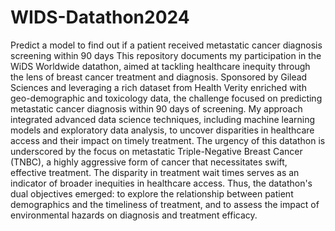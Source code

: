 # WIDS-Datathon2024
Predict a model to find out if a patient received metastatic cancer diagnosis screening within 90 days
This repository documents my participation in the WiDS Worldwide datathon, aimed at tackling healthcare inequity through the lens of breast cancer treatment and diagnosis. Sponsored by Gilead Sciences and leveraging a rich dataset from Health Verity enriched with geo-demographic and toxicology data, the challenge focused on predicting metastatic cancer diagnosis within 90 days of screening. My approach integrated advanced data science techniques, including machine learning models and exploratory data analysis, to uncover disparities in healthcare access and their impact on timely treatment. The urgency of this datathon is underscored by the focus on metastatic Triple-Negative Breast Cancer (TNBC), a highly aggressive form of cancer that necessitates swift, effective treatment. The disparity in treatment wait times serves as an indicator of broader inequities in healthcare access. Thus, the datathon's dual objectives emerged: to explore the relationship between patient demographics and the timeliness of treatment, and to assess the impact of environmental hazards on diagnosis and treatment efficacy.

